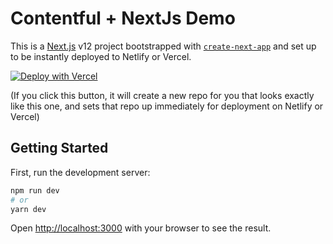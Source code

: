 # Contentful + NextJs Demo

This is a [Next.js](https://nextjs.org/) v12 project bootstrapped with [`create-next-app`](https://github.com/vercel/next.js/tree/canary/packages/create-next-app) and set up to be instantly deployed to Netlify or Vercel. 


[![Deploy with Vercel](https://vercel.com/button)](https://vercel.com/new/clone?repository-url=https://github.com/kmukherjee02/contentful-nextjs-demo)

(If you click this button, it will create a new repo for you that looks exactly like this one, and sets that repo up immediately for deployment on Netlify or Vercel)

## Getting Started

First, run the development server:

```bash
npm run dev
# or
yarn dev
```

Open [http://localhost:3000](http://localhost:3000) with your browser to see the result.


